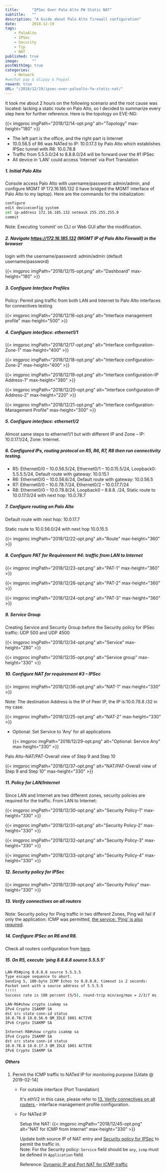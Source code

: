 ```yaml
---
title:      "IPSec Over Palo Alto FW Static NAT"
subtitle:   ""
description: "A Guide about Palo Alto firewall configuration"
date:       2018-12-19
tags:
    - PaloAlto
    - IPSec
    - Security
    - Tip
    - NAT
published: true
image:      ""
postWithImg: true
categories:
    - Network
#wechat pay & alipay & Paypal
reward: true
URL: "/2018/12/19/ipsec-over-paloalto-fw-static-nat/"
---
```

It took me about 2 hours on the following scenario and the root cause was located: lacking a static route on Palo Alto, so I decided to summarize every step here for further reference. Here is the topology on EVE-NG:

{{< imgproc imgPath="2018/12/14-opt.png" alt="Topology" max-height="180" >}}

- The left part is the office, and the right part is Internet
- 10.0.56.5 of R6 was NATed to IP: 10.0.17.3 by Palo Alto which establishes IPSec tunnel with R8: 10.0.78.8
- Traffic from 5.5.5.0/24 to 8.8.8.0/24 will be forward over the #1 IPSec
- All device in ‘LAN’ could access ‘Internet’ via Port Translation

##### 1. Initial Palo Alto

Console access Palo Alto with username/password: admin/admin, and configure MGMT IP 172.16.185.132 (I have bridged the MGMT interface of Palo Alto to my laptop). Here are the commands for the initialization:

~~~bash
configure
edit deviceconfig system
set ip-address 172.16.185.132 netmask 255.255.255.0
commit
~~~

Note: Executing ‘commit’ on CLI or Web GUI after the modification.

##### 2. Navigate https://172.16.185.132 (MGMT IP of Palo Alto Firewall) in the browser

login with the username/password: admin/admin (default username/password)

{{< imgproc imgPath="2018/12/15-opt.png" alt="Dashboard" max-height="180" >}}

##### 3. Configure Interface Profiles

Policy: Permit ping traffic from both LAN and Internet to Palo Alto interfaces for connectives testing

{{< imgproc imgPath="2018/12/16-opt.png" alt="Interface management profile" max-height="500" >}}

##### 4. Configure interface: ethernet1/1

{{< imgproc imgPath="2018/12/17-opt.png" alt="Interface configuration-Zone-1" max-height="400" >}}

{{< imgproc imgPath="2018/12/18-opt.png" alt="Interface configuration-Zone-2" max-height="400" >}}

{{< imgproc imgPath="2018/12/19-opt.png" alt="Interface configuration-IP Address-1" max-height="380" >}}

{{< imgproc imgPath="2018/12/20-opt.png" alt="Interface configuration-IP Address-2" max-height="220" >}}

{{< imgproc imgPath="2018/12/21-opt.png" alt="Interface configuration-Management Profile" max-height="300" >}}

##### 5. Configure interface: ethernet1/2

Almost same steps to ethernet1/1 but with different IP and Zone – IP: 10.0.17.1/24, Zone: Internet.

##### 6. Configured IPs, routing protocol on R5, R6, R7, R8 then run connectivity testing.

- R5: Ethernet0/0 – 10.0.56.5/24, Ethernet0/1 – 10.0.15.5/24, Loopback0: 5.5.5.5/24, Default route with gateway: 10.0.15.1
- R6: Ethernet0/0 – 10.0.56.6/24, Default route with gateway: 10.0.56.5
- R7: Ethernet0/0 – 10.0.78.7/24, Ethernet0/2 – 10.0.17.7/24
- R8: Ethernet0/0 – 10.0.78.8/24, Loopback0 – 8.8.8. /24, Static route to 10.0.17.0/24 with next hop: 10.0.78.7

##### 7. Configure routing on Palo Alto

Default route with next hop: 10.0.17.7

Static route to 10.0.56.0/24 with next hop 10.0.15.5

{{< imgproc imgPath="2018/12/22-opt.png" alt="Route" max-height="360" >}}

##### 8. Configure PAT for Requirement #4: traffic from LAN to Internet

{{< imgproc imgPath="2018/12/23-opt.png" alt="PAT-1" max-height="360" >}}

{{< imgproc imgPath="2018/12/26-opt.png" alt="PAT-2" max-height="360" >}}

{{< imgproc imgPath="2018/12/24-opt.png" alt="PAT-3" max-height="360" >}}

##### 9. Service Group

Creating Service and Security Group before the Security policy for IPSec traffic: UDP 500 and UDP 4500

{{< imgproc imgPath="2018/12/34-opt.png" alt="Service" max-height="280" >}}

{{< imgproc imgPath="2018/12/35-opt.png" alt="Service group" max-height="330" >}}

##### 10. Configure NAT for requirement #3 – IPSec

{{< imgproc imgPath="2018/12/36-opt.png" alt="NAT-1" max-height="330" >}}

Note: The destination Address is the IP of Peer IP, the IP is:10.0.78.8 /32 in my case.

{{< imgproc imgPath="2018/12/25-opt.png" alt="NAT-2" max-height="330" >}}

- Optional: Set Service to ‘Any’ for all applications

    {{< imgproc imgPath="2018/12/29-opt.png" alt="Optional: Service Any" max-height="330" >}}

Palo Alto-NAT/PAT-Overall view of Step 9 and Step 10

{{< imgproc imgPath="2018/12/37-opt.png" alt="NAT/PAT-Overall view of Step 9 and Step 10" max-height="330" >}}

##### 11. Policy for LAN/Internet

Since LAN and Internet are two different zones, security policies are required for the traffic. From LAN to Internet:

{{< imgproc imgPath="2018/12/30-opt.png" alt="Security Policy-1" max-height="330" >}}

{{< imgproc imgPath="2018/12/31-opt.png" alt="Security Policy-2" max-height="330" >}}

{{< imgproc imgPath="2018/12/32-opt.png" alt="Security Policy-3" max-height="330" >}}

{{< imgproc imgPath="2018/12/33-opt.png" alt="Security Policy-4" max-height="330" >}}

##### 12. Security policy for IPSec

{{< imgproc imgPath="2018/12/39-opt.png" alt="Security Policy" max-height="330" >}}

##### 13. Verify connectives on all routers

Note: Security policy for Ping traffic in two different Zones, Ping will fail if only the application: ICMP was permitted, [the service: ‘Ping’ is also required](https://knowledgebase.paloaltonetworks.com/KCSArticleDetail?id=kA10g000000ClIoCAK).

##### 14. Configure IPSec on R6 and R8.

Check all routers configuration from [here](https://gist.github.com/gainskills/29bcf7b9c8bf2a8121e3ae6c8fcbdda5).

##### 15. On R5, execute ‘ping 8.8.8.8 source 5.5.5.5’

~~~bash
LAN-R5#ping 8.8.8.8 source 5.5.5.5
Type escape sequence to abort.
Sending 5, 100-byte ICMP Echos to 8.8.8.8, timeout is 2 seconds:
Packet sent with a source address of 5.5.5.5
!!!!!
Success rate is 100 percent (5/5), round-trip min/avg/max = 2/3/7 ms
~~~

~~~bash
LAN-R6#show crypto isakmp sa
IPv4 Crypto ISAKMP SA
dst src state conn-id status
10.0.78.8 10.0.56.6 QM_IDLE 1001 ACTIVE
IPv6 Crypto ISAKMP SA
~~~

~~~bash
Internet-R8#show crypto isakmp sa
IPv4 Crypto ISAKMP SA
dst src state conn-id status
10.0.78.8 10.0.17.3 QM_IDLE 1001 ACTIVE
IPv6 Crypto ISAKMP SA
~~~

##### Others

1. Permit the ICMP traffic to NATed IP for monitoring purpose [Udate @ 2019-02-14]

    - For outside interface (Port Translation)

        It's eth1/2 in this case, please refer to [13. Verify connectives on all routers
](#13-verify-connectives-on-all-routers) - interface management profile configuration.

    - For NATed IP

        Setup the NAT:
        {{< imgproc imgPath="2018/12/45-opt.png" alt="NAT for ICMP from Internet" max-height="330" >}}

        Update both source IP of NAT entry and [Security policy for IPSec](#12-security-policy-for-ipsec) to permit the traffic in.<br>
        Note: For the Security policy: ```Service``` field should be ```any```, ```icmp``` must be defined in ```Application``` field.

        Reference: [Dynamic IP and Port NAT for ICMP traffic](https://knowledgebase.paloaltonetworks.com/KCSArticleDetail?id=kA10g000000ClJuCAK)
